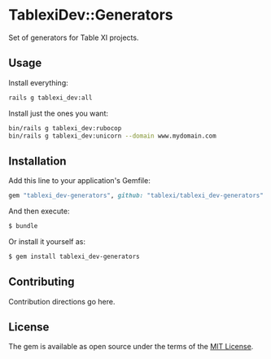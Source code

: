 # TablexiDev::Generators

Set of generators for Table XI projects.

## Usage

Install everything:

```bash
rails g tablexi_dev:all
```

Install just the ones you want:

```bash
bin/rails g tablexi_dev:rubocop
bin/rails g tablexi_dev:unicorn --domain www.mydomain.com
```

## Installation
Add this line to your application's Gemfile:

```ruby
gem "tablexi_dev-generators", github: "tablexi/tablexi_dev-generators"
```

And then execute:
```bash
$ bundle
```

Or install it yourself as:
```bash
$ gem install tablexi_dev-generators
```

## Contributing
Contribution directions go here.

## License
The gem is available as open source under the terms of the [MIT License](http://opensource.org/licenses/MIT).

